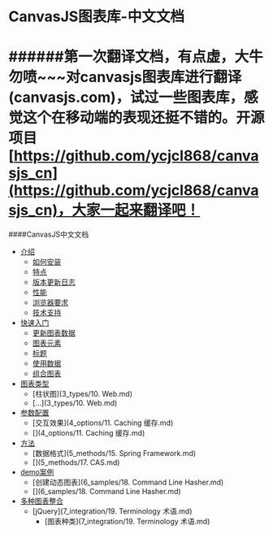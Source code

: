 # CanvasJS图表库-中文文档

######第一次翻译文档，有点虚，大牛勿喷~~~对canvasjs图表库进行翻译(canvasjs.com)，试过一些图表库，感觉这个在移动端的表现还挺不错的。开源项目[https://github.com/ycjcl868/canvasjs_cn](https://github.com/ycjcl868/canvasjs_cn)，大家一起来翻译吧！
=======
####CanvasJS中文文档
* [介绍](1_introduction/README.md)
    * [如何安装](1_introduction/1_installation.md)
    * [特点](1_introduction/2_features.md) 
    * [版本更新日志](1_introduction/3_roadmap.md) 
    * [性能](1_introduction/4_performance.md) 
    * [浏览器要求](1_introduction/5_requirements.md) 
    * [技术支持](1_introduction/6_support.md) 
* [快速入门](2_getting/README.md)
    * [更新图表数据](2_getting/1_update.md) 
    * [图表元素](2_getting/2_element.md) 
    * [标题](2_getting/3_title.md) 
    * [使用数据](2_getting/4_workdata.md) 
    * [组合图表](2_getting/5_multi.md) 
* [图表类型](3_types/README.md)
    * [柱状图](3_types/10. Web.md) 
    * [...](3_types/10. Web.md) 
* [参数配置](4_options/README.md)
    * [交互效果](4_options/11. Caching 缓存.md) 
    * [](4_options/11. Caching 缓存.md) 
* [方法](5_methods/README.md)
    * [数据格式](5_methods/15. Spring Framework.md)
    * [](5_methods/17. CAS.md) 
* [demo案例](6_samples/README.md)
    * [创建动态图表](6_samples/18. Command Line Hasher.md) 
    * [](6_samples/18. Command Line Hasher.md) 
* [多种图表整合](7_integration/README.md)
    * [jQuery](7_integration/19. Terminology 术语.md) 
        * [图表种类](7_integration/19. Terminology 术语.md) 
